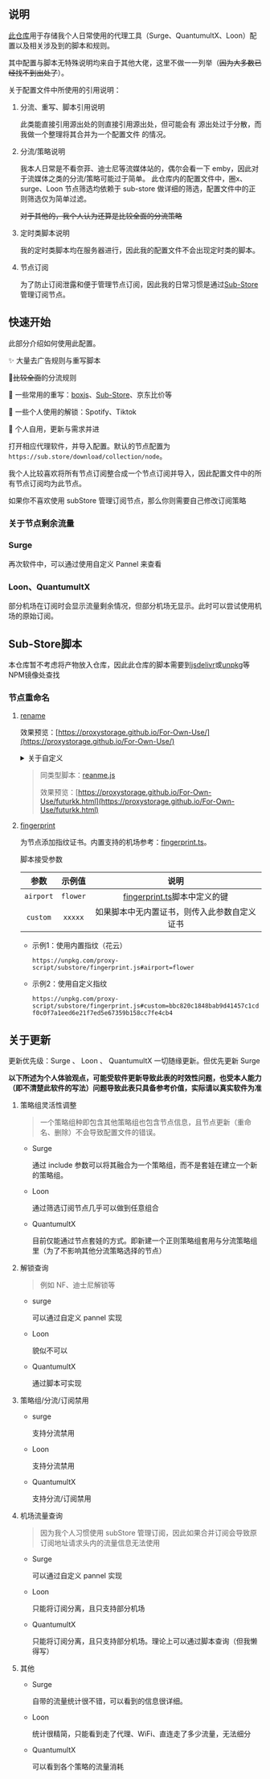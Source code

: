 ## 说明

[此仓库](https://github.com/ProxyStorage/For-Own-Use)用于存储我个人日常使用的代理工具（Surge、QuantumultX、Loon）配置以及相关涉及到的脚本和规则。

其中配置与脚本无特殊说明均来自于其他大佬，这里不做一一列举（~~因为大多数已经找不到出处了~~）。

关于配置文件中所使用的引用说明：

1. 分流、重写、脚本引用说明

   此类能直接引用源出处的则直接引用源出处，但可能会有 源出处过于分散，而我做一个整理将其合并为一个配置文件 的情况。

2. 分流/策略说明

   我本人日常是不看奈菲、迪士尼等流媒体站的，偶尔会看一下 emby，因此对于流媒体之类的分流/策略可能过于简单。
   此仓库内的配置文件中，圈x、surge、Loon 节点筛选均依赖于 sub-store 做详细的筛选，配置文件中的正则筛选仅为简单过滤。

   ~~对于其他的，我个人认为还算是比较全面的分流策略~~

3. 定时类脚本说明

   我的定时类脚本均在服务器进行，因此我的配置文件不会出现定时类的脚本。

4. 节点订阅

   为了防止订阅泄露和便于管理节点订阅，因此我的日常习惯是通过[Sub-Store](https://github.com/Peng-YM/Sub-Store)管理订阅节点。

## 快速开始

此部分介绍如何使用此配置。

✨ 大量去广告规则与重写脚本

🎉~~比较全面~~的分流规则

🎁 一些常用的重写：[boxjs](https://chavyleung.gitbook.io/boxjs/)、[Sub-Store](https://www.notion.so/Sub-Store-6259586994d34c11a4ced5c406264b46)、京东比价等

🧨 一些个人使用的解锁：Spotify、Tiktok

🎨 个人自用，更新与需求并进

打开相应代理软件，并导入配置。默认的节点配置为`https://sub.store/download/collection/node`。

我个人比较喜欢将所有节点订阅整合成一个节点订阅并导入，因此配置文件中的所有节点订阅均为此节点。

如果你不喜欢使用 subStore 管理订阅节点，那么你则需要自己修改订阅策略

### 关于节点剩余流量

### Surge

再次软件中，可以通过使用自定义 Pannel 来查看

### Loon、QuantumultX

部分机场在订阅时会显示流量剩余情况，但部分机场无显示。此时可以尝试使用机场的原始订阅。

## Sub-Store脚本

本仓库暂不考虑将产物放入仓库，因此此仓库的脚本需要到[jsdelivr](https://cdn.jsdelivr.net/npm/proxy-script/)或[unpkg](https://unpkg.com/browse/proxy-script/)等NPM镜像处查找

### 节点重命名

1. [rename](https://unpkg.com/proxy-script/substore/rename.js)

   效果预览：[https://proxystorage.github.io/For-Own-Use/](https://proxystorage.github.io/For-Own-Use/)

   <details> 
       <summary>关于自定义</summary> 
       <b>自定义需要有充足的JavaScript、TypeScript基础</b><br />
       <b>自定义需要有充足的JavaScript、TypeScript基础</b><br />
       <b>自定义需要有充足的JavaScript、TypeScript基础</b><br />
       <p>此脚本默认只支持传入参数`airport`（非必填）,代表机场名称。</p>
       <p>地区部分优先优先使用custom字段，如无custom字段则使用全称字段。</p>
       <p>由于逻辑原因，无论是地区还是修饰匹配，均为匹配到一次则退出匹配。因此可能会出现由于顺序原因导致的不正确现象。</p>
       <p>地区、修饰符等调整参考：`src/substore/utils/location.ts`</p>
       <p>输出名称格式调整：`src/substore/common/rename.ts`</p>
   </details>
   
   > 同类型脚本：[reanme.js](https://raw.githubusercontent.com/futurkk/Potato/main/Rename/rename.js)
   >
   > 效果预览：[https://proxystorage.github.io/For-Own-Use/futurkk.html](https://proxystorage.github.io/For-Own-Use/futurkk.html)
   
2. [fingerprint](https://unpkg.com/proxy-script/substore/fingerprint.js)

   为节点添加指纹证书。内置支持的机场参考：[fingerprint.ts](https://github.com/ProxyStorage/For-Own-Use/blob/master/src/substore/utils/fingerprint.ts)。

   脚本接受参数

   |   参数    |  示例值  |                             说明                             |
   | :-------: | :------: | :----------------------------------------------------------: |
   | `airport` | `flower` | [fingerprint.ts](https://github.com/ProxyStorage/For-Own-Use/blob/master/src/substore/utils/fingerprint.ts)脚本中定义的键 |
   | `custom`  | `xxxxx`  |         如果脚本中无内置证书，则传入此参数自定义证书         |

   - 示例1：使用内置指纹（花云）

     `https://unpkg.com/proxy-script/substore/fingerprint.js#airport=flower`

   - 示例2：使用自定义指纹

     `https://unpkg.com/proxy-script/substore/fingerprint.js#custom=bbc820c1848bab9d41457c1cdf0c0f7a1eed6e21f7ed5e67359b158cc7fe4cb4`

## 关于更新

更新优先级：Surge 、 Loon 、 QuantumultX 一切随缘更新。但优先更新 Surge

**以下所述为个人体验观点，可能受软件更新导致此表的时效性问题，也受本人能力（即不清楚此软件的写法）问题导致此表只具备参考价值，实际请以真实软件为准**

1. 策略组灵活性调整

   > 一个策略组种即包含其他策略组也包含节点信息，且节点更新（重命名、删除）不会导致配置文件的错误。

   - Surge

     通过 include 参数可以将其融合为一个策略组，而不是套娃在建立一个新的策略组。

   - Loon

     通过筛选订阅节点几乎可以做到任意组合

   - QuantumultX

     目前仅能通过节点套娃的方式。即新建一个正则策略组套用与分流策略组里（为了不影响其他分流策略选择的节点）

2. 解锁查询

   > 例如 NF、迪士尼解锁等

   - surge

     可以通过自定义 pannel 实现

   - Loon

     貌似不可以

   - QuantumultX

     通过脚本可实现

3. 策略组/分流/订阅禁用

   - surge

     支持分流禁用

   - Loon

     支持分流禁用

   - QuantumultX

     支持分流/订阅禁用

4. 机场流量查询

   > 因为我个人习惯使用 subStore 管理订阅，因此如果合并订阅会导致原订阅地址请求头内的流量信息无法使用

   - Surge

     可以通过自定义 pannel 实现

   - Loon

     只能将订阅分离，且只支持部分机场

   - QuantumultX

     只能将订阅分离，且只支持部分机场。理论上可以通过脚本查询（但我懒得写）

5. 其他

   - Surge

     自带的流量统计很不错，可以看到的信息很详细。

   - Loon

     统计很精简，只能看到走了代理、WiFi、直连走了多少流量，无法细分

   - QuantumultX

     可以看到各个策略的流量消耗
